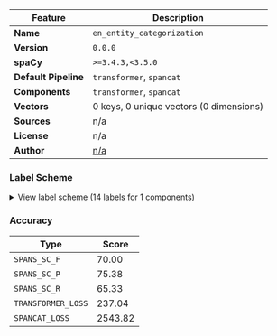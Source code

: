| Feature | Description |
| --- | --- |
| **Name** | `en_entity_categorization` |
| **Version** | `0.0.0` |
| **spaCy** | `>=3.4.3,<3.5.0` |
| **Default Pipeline** | `transformer`, `spancat` |
| **Components** | `transformer`, `spancat` |
| **Vectors** | 0 keys, 0 unique vectors (0 dimensions) |
| **Sources** | n/a |
| **License** | n/a |
| **Author** | [n/a]() |

### Label Scheme

<details>

<summary>View label scheme (14 labels for 1 components)</summary>

| Component | Labels |
| --- | --- |
| **`spancat`** | `DATE negative`, `GPE negative`, `GPE positive`, `QUANTITY negative`, `DATE positive`, `PRODUCT negative`, `PRODUCT positive`, `MONEY positive`, `FAC negative`, `QUANTITY positive`, `MONEY negative`, `PERCENT positive`, `PERCENT negative`, `FAC positive` |

</details>

### Accuracy

| Type | Score |
| --- | --- |
| `SPANS_SC_F` | 70.00 |
| `SPANS_SC_P` | 75.38 |
| `SPANS_SC_R` | 65.33 |
| `TRANSFORMER_LOSS` | 237.04 |
| `SPANCAT_LOSS` | 2543.82 |